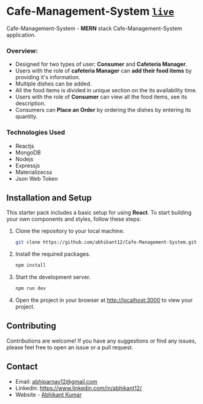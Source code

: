 # Cafe-Management-System   [```live```](https://cafe-management-backend.onrender.com)


Cafe-Management-System - **MERN** stack Cafe-Management-System application. 

### Overview:

- Designed for two types of user: **Consumer** and **Cafeteria Manager**.
- Users with the role of **cafeteria Manager** can **add their food items** by providing it's information.
- Multiple dishes can be added.
- All the food items is divided in unique section on the its availability time.
- Users with the role of **Consumer** can view all the food items, see its description.
- Consumers can **Place an Order** by ordering the dishes by entering its quantity.

### Technologies Used

- Reactjs
- MongoDB
- Nodejs
- Expressjs
- Materializecss
- Json Web Token


## Installation and Setup

This starter pack includes a basic setup for using **React**. To start building your own components and styles, follow these steps:

1. Clone the repository to your local machine.
    ```sh
    git clone https://github.com/abhikant12/Cafe-Management-System.git
    ```

1. Install the required packages.
    ```sh
    npm install
    ```

1. Start the development server.
    ```sh
    npm run dev
    ```
1. Open the project in your browser at [http://localhost:3000](http://localhost:3000) to view your project.

## Contributing

Contributions are welcome! If you have any suggestions or find any issues, please feel free to open an issue or a pull request. 

## Contact
- Email: abhiparnav12@gmail.com
- Linkedin: https://www.linkedin.com/in/abhikant12/
- Website - [Abhikant Kumar](https://abhikant-portfolio.netlify.app/)